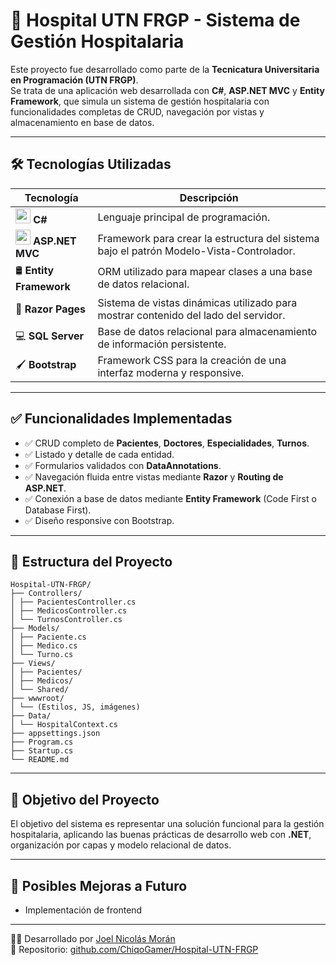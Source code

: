 # 🏥 Hospital UTN FRGP - Sistema de Gestión Hospitalaria

Este proyecto fue desarrollado como parte de la **Tecnicatura Universitaria en Programación (UTN FRGP)**.  
Se trata de una aplicación web desarrollada con **C#**, **ASP.NET MVC** y **Entity Framework**, que simula un sistema de gestión hospitalaria con funcionalidades completas de CRUD, navegación por vistas y almacenamiento en base de datos.

---

## 🛠️ Tecnologías Utilizadas

| Tecnología | Descripción |
|------------|-------------|
| <img src="https://cdn.jsdelivr.net/gh/devicons/devicon/icons/csharp/csharp-original.svg" width="24"/> **C#** | Lenguaje principal de programación. |
| <img src="https://cdn.jsdelivr.net/gh/devicons/devicon/icons/dot-net/dot-net-original.svg" width="24"/> **ASP.NET MVC** | Framework para crear la estructura del sistema bajo el patrón Modelo-Vista-Controlador. |
| 🛢️ **Entity Framework** | ORM utilizado para mapear clases a una base de datos relacional. |
| 🧩 **Razor Pages** | Sistema de vistas dinámicas utilizado para mostrar contenido del lado del servidor. |
| 💻 **SQL Server** | Base de datos relacional para almacenamiento de información persistente. |
| 🖌️ **Bootstrap** | Framework CSS para la creación de una interfaz moderna y responsive. |

---

## ✅ Funcionalidades Implementadas

- ✅ CRUD completo de **Pacientes**, **Doctores**, **Especialidades**, **Turnos**.
- ✅ Listado y detalle de cada entidad.
- ✅ Formularios validados con **DataAnnotations**.
- ✅ Navegación fluida entre vistas mediante **Razor** y **Routing de ASP.NET**.
- ✅ Conexión a base de datos mediante **Entity Framework** (Code First o Database First).
- ✅ Diseño responsive con Bootstrap.

---

## 📁 Estructura del Proyecto
```
Hospital-UTN-FRGP/
├── Controllers/
│ ├── PacientesController.cs
│ ├── MedicosController.cs
│ └── TurnosController.cs
├── Models/
│ ├── Paciente.cs
│ ├── Medico.cs
│ └── Turno.cs
├── Views/
│ ├── Pacientes/
│ ├── Medicos/
│ └── Shared/
├── wwwroot/
│ └── (Estilos, JS, imágenes)
├── Data/
│ └── HospitalContext.cs
├── appsettings.json
├── Program.cs
├── Startup.cs
└── README.md
```


---

## 🚀 Objetivo del Proyecto

El objetivo del sistema es representar una solución funcional para la gestión hospitalaria, aplicando las buenas prácticas de desarrollo web con **.NET**, organización por capas y modelo relacional de datos.

---

## 📌 Posibles Mejoras a Futuro

- Implementación de frontend

---

👨‍💻 Desarrollado por [Joel Nicolás Morán](https://www.linkedin.com/in/joel-moran)  
📂 Repositorio: [github.com/ChiqoGamer/Hospital-UTN-FRGP](https://github.com/ChiqoGamer/Hospital-UTN-FRGP)
